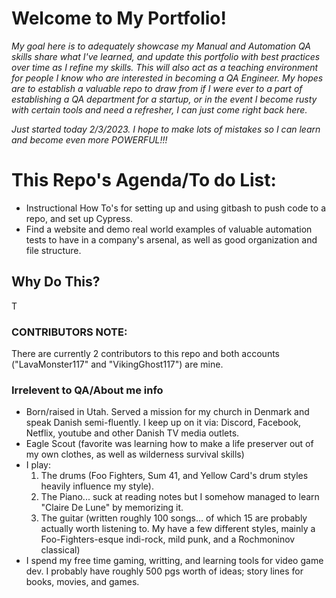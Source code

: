 <h1>Welcome to My Portfolio!</h1>
<em>My goal here is to adequately showcase my Manual and Automation QA skills share what I've learned, and update this portfolio with best practices over time as I refine my skills. This will also act as a teaching environment for people I know who are interested in becoming a QA Engineer. My hopes are to establish a valuable repo to draw from if I were ever to a part of establishing a QA department for a startup, or in the event I become rusty with certain tools and need a refresher, I can just come right back here.
    
Just started today 2/3/2023. I hope to make lots of mistakes so I can learn and become even more POWERFUL!!! </em>

<h1>This Repo's Agenda/To do List:</h1>
<ul>
    <li>Instructional How To's for setting up and using gitbash to push code to a repo, and set up Cypress.</li>
    <li>Find a website and demo real world examples of valuable automation tests to have in a company's arsenal, as well as good organization and file structure.</li>
</ul>


<h2>Why Do This?</h2>


T 

<h3>CONTRIBUTORS NOTE:</h3> 
There are currently 2 contributors to this repo and both accounts ("LavaMonster117" and "VikingGhost117") are mine.

<h3>Irrelevent to QA/About me info</h3>
<ul>
    <li>Born/raised in Utah. Served a mission for my church in Denmark and speak Danish semi-fluently. I keep up on it via: Discord, Facebook, Netflix, youtube and other Danish TV media outlets.</li>
    <li>Eagle Scout (favorite was learning how to make a life preserver out of my own clothes, as well as wilderness survival skills)</li>
    <li>I play:
        <ol>
            <li>The drums (Foo Fighters, Sum 41, and Yellow Card's drum styles heavily influence my style).</li>
            <li>The Piano... suck at reading notes but I somehow managed to learn "Claire De Lune" by memorizing it.</li>
            <li>The guitar (written roughly 100 songs... of which 15 are probably actually worth listening to. My have a few different styles, mainly a Foo-Fighters-esque indi-rock, mild punk, and a Rochmoninov classical)</li>
        </ol></li>
    <li>I spend my free time gaming, writting, and learning tools for video game dev. I probably have roughly 500 pgs worth of ideas; story lines for books, movies, and games.</li>
</ul>

